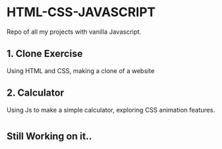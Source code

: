 # HTML-CSS-JAVASCRIPT

Repo of all my projects with vanilla Javascript.

## 1. Clone Exercise

Using HTML and CSS, making a clone of a website

## 2. Calculator

Using Js to make a simple calculator, exploring CSS animation features.

#

## Still Working on it..
